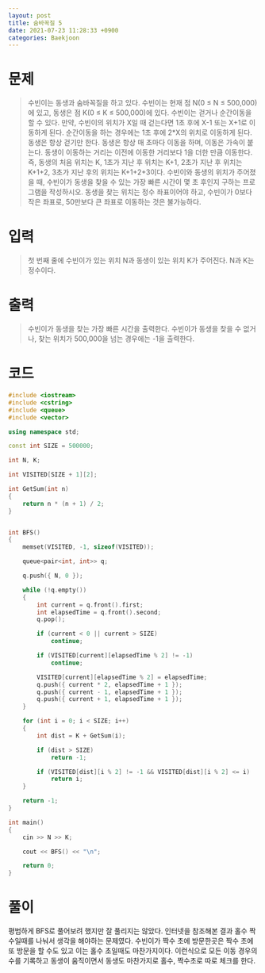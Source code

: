 ```yaml
---
layout: post
title: 숨바꼭질 5
date: 2021-07-23 11:28:33 +0900
categories: Baekjoon
---
```


# 문제
> 수빈이는 동생과 숨바꼭질을 하고 있다. 수빈이는 현재 점 N(0 ≤ N ≤ 500,000)에 있고, 동생은 점 K(0 ≤ K ≤ 500,000)에 있다. 수빈이는 걷거나 순간이동을 할 수 있다. 만약, 수빈이의 위치가 X일 때 걷는다면 1초 후에 X-1 또는 X+1로 이동하게 된다. 순간이동을 하는 경우에는 1초 후에 2*X의 위치로 이동하게 된다. 동생은 항상 걷기만 한다. 동생은 항상 매 초마다 이동을 하며, 이동은 가속이 붙는다. 동생이 이동하는 거리는 이전에 이동한 거리보다 1을 더한 만큼 이동한다. 즉, 동생의 처음 위치는 K, 1초가 지난 후 위치는 K+1, 2초가 지난 후 위치는 K+1+2, 3초가 지난 후의 위치는 K+1+2+3이다. 수빈이와 동생의 위치가 주어졌을 때, 수빈이가 동생을 찾을 수 있는 가장 빠른 시간이 몇 초 후인지 구하는 프로그램을 작성하시오. 동생을 찾는 위치는 정수 좌표이어야 하고, 수빈이가 0보다 작은 좌표로, 50만보다 큰 좌표로 이동하는 것은 불가능하다.

# 입력
> 첫 번째 줄에 수빈이가 있는 위치 N과 동생이 있는 위치 K가 주어진다. N과 K는 정수이다.

# 출력
> 수빈이가 동생을 찾는 가장 빠른 시간을 출력한다. 수빈이가 동생을 찾을 수 없거나, 찾는 위치가 500,000을 넘는 경우에는 -1을 출력한다.

# 코드
```c++
#include <iostream>
#include <cstring>
#include <queue>
#include <vector>

using namespace std;

const int SIZE = 500000;

int N, K;

int VISITED[SIZE + 1][2];

int GetSum(int n)
{
	return n * (n + 1) / 2;
}


int BFS()
{
	memset(VISITED, -1, sizeof(VISITED));

	queue<pair<int, int>> q;

	q.push({ N, 0 });

	while (!q.empty())
	{
		int current = q.front().first;
		int elapsedTime = q.front().second;
		q.pop();

		if (current < 0 || current > SIZE)
			continue;

		if (VISITED[current][elapsedTime % 2] != -1)
			continue;

		VISITED[current][elapsedTime % 2] = elapsedTime;
		q.push({ current * 2, elapsedTime + 1 });
		q.push({ current - 1, elapsedTime + 1 });
		q.push({ current + 1, elapsedTime + 1 });
	}

	for (int i = 0; i < SIZE; i++)
	{
		int dist = K + GetSum(i);

		if (dist > SIZE)
			return -1;

		if (VISITED[dist][i % 2] != -1 && VISITED[dist][i % 2] <= i)
			return i;
	}

	return -1;
}

int main()
{
	cin >> N >> K;

	cout << BFS() << "\n";

	return 0;
}
```

# 풀이
평범하게 BFS로 풀어보려 했지만 잘 풀리지는 않았다. 인터넷을 참조해본 결과 홀수 짝수일때를 나눠서 생각을 해야하는 문제였다. 수빈이가 짝수 초에 방문한곳은 짝수 초에 또 방문을 할 수도 있고 이는 홀수 초일때도 마찬가지이다. 이런식으로 모든 이동 경우의 수를 기록하고 동생이 움직이면서 동생도 마찬가지로 홀수, 짝수초로 따로 체크를 한다.